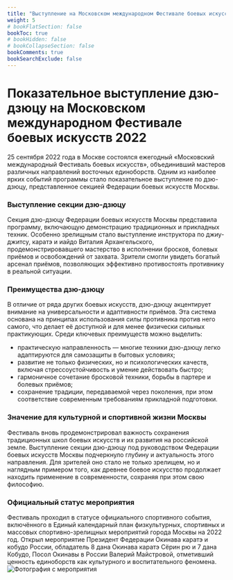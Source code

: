 ```yaml
---
title: "Выступление на Московском международном Фестивале боевых искусств (2022г.)"
weight: 5
# bookFlatSection: false
bookToc: true
# bookHidden: false
# bookCollapseSection: false
bookComments: true
bookSearchExclude: false
---
```


# Показательное выступление дзю-дзюцу на Московском международном Фестивале боевых искусств 2022

25 сентября 2022 года в Москве состоялся ежегодный «Московский международный Фестиваль боевых искусств», объединивший мастеров различных направлений восточных единоборств. Одним из наиболее ярких событий программы стало показательное выступление по дзю-дзюцу, представленное секцией Федерации боевых искусств Москвы.

### Выступление секции дзю-дзюцу

Секция дзю-дзюцу Федерации боевых искусств Москвы представила программу, включающую демонстрацию традиционных и прикладных техник. Особенно зрелищным стало выступление инструктора по джиу-джитсу, каратэ и иайдо Виталия Архангельского, продемонстрировавшего мастерство в исполнении бросков, болевых приёмов и освобождений от захвата. Зрители смогли увидеть богатый арсенал приёмов, позволяющих эффективно противостоять противнику в реальной ситуации.

### Преимущества дзю-дзюцу

В отличие от ряда других боевых искусств, дзю-дзюцу акцентирует внимание на универсальности и адаптивности приёмов. Эта система основана на принципах использования силы противника против него самого, что делает её доступной и для менее физически сильных практикующих. Среди ключевых преимуществ можно выделить:

- практическую направленность — многие техники дзю-дзюцу легко адаптируются для самозащиты в бытовых условиях;
- развитие не только физических, но и психологических качеств, включая стрессоустойчивость и умение действовать быстро;
- гармоничное сочетание бросковой техники, борьбы в партере и болевых приёмов;
- сохранение традиции, передаваемой через поколения, при этом соответствие современным требованиям прикладной подготовки.


### Значение для культурной и спортивной жизни Москвы

Фестиваль вновь продемонстрировал важность сохранения традиционных школ боевых искусств и их развития на российской земле. Выступление секции дзю-дзюцу под руководством Федерации боевых искусств Москвы подчеркнуло глубину и актуальность этого направления. Для зрителей оно стало не только зрелищем, но и наглядным примером того, как древнее боевое искусство продолжает находить применение в современности, сохраняя при этом свою философию.

### Официальный статус мероприятия

Фестиваль проходил в статусе официального спортивного события, включённого в Единый календарный план физкультурных, спортивных и массовых спортивно-зрелищных мероприятий города Москвы на 2022 год. Открыл мероприятие Президент Федерации Окинава каратэ и кобудо России, обладатель 8 дана Окинава каратэ Сёрин рю и 7 дана Кобудо, Посол Окинавы в России Валерий Майстровой, отметивший ценность единоборств как культурного и воспитательного феномена.
![Фотография с мероприятия](/2022_mmfbi.jpg)

